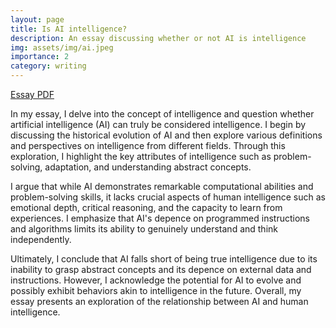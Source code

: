 ```yaml
---
layout: page
title: Is AI intelligence?
description: An essay discussing whether or not AI is intelligence
img: assets/img/ai.jpeg
importance: 2
category: writing
---
```


<a href="https://reinaldo-martinez1.github.io/portfolio/assets/pdf/MartinezMoralesReinaldoJEssayonAI.pdf">Essay PDF</a>

In my essay, I delve into the concept of intelligence and question whether artificial intelligence (AI) can truly be considered intelligence. I begin by discussing the historical evolution of AI and then explore various definitions and perspectives on intelligence from different fields. Through this exploration, I highlight the key attributes of intelligence such as problem-solving, adaptation, and understanding abstract concepts.

I argue that while AI demonstrates remarkable computational abilities and problem-solving skills, it lacks crucial aspects of human intelligence such as emotional depth, critical reasoning, and the capacity to learn from experiences. I emphasize that AI's depence on programmed instructions and algorithms limits its ability to genuinely understand and think independently.

Ultimately, I conclude that AI falls short of being true intelligence due to its inability to grasp abstract concepts and its depence on external data and instructions. However, I acknowledge the potential for AI to evolve and possibly exhibit behaviors akin to intelligence in the future. Overall, my essay presents an exploration of the relationship between AI and human intelligence.
